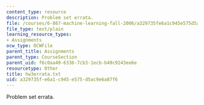 ```yaml
---
content_type: resource
description: Problem set errata.
file: /courses/6-867-machine-learning-fall-2006/a329735fe6a1c945e575d5ac9e6a87f6_hw3errata.txt
file_type: text/plain
learning_resource_types:
- Assignments
ocw_type: OCWFile
parent_title: Assignments
parent_type: CourseSection
parent_uid: f6c0aa49-6336-7cb3-1ecb-b49c9243ee6e
resourcetype: Other
title: hw3errata.txt
uid: a329735f-e6a1-c945-e575-d5ac9e6a87f6
---
```

Problem set errata.


